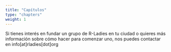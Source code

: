 ```yaml
---
title: "Capítulos"
type: "chapters"
weight: 1
---
```


Si tienes interés en fundar un grupo de R-Ladies en tu ciudad o quieres más información sobre cómo hacer para comenzar uno, nos puedes contactar en info[at]rladies[dot]org
